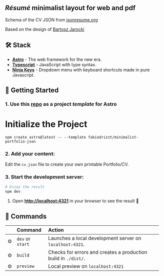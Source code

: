 <h2>
    <em>Résumé</em> minimalist layout for web and pdf
</h2>
<p>
Schema of the CV JSON from <a href="https://jsonresume.org/schema/">jsonresume.org</a>
</p>

<p>
Based on the design of <a href="https://github.com/BartoszJarocki/cv">Bartosz Jarocki</a>
</p>

## 🛠️ Stack

- [**Astro**](https://astro.build/) - The web framework for the new era.
- [**Typescript**](https://www.typescriptlang.org/) - JavaScript with type syntax.
- [**Ninja Keys**](https://github.com/ssleptsov/ninja-keys) - Dropdown menu with keyboard shortcuts made in pure Javascript.


## 🚀 Getting Started

### 1. Use this [repo](https://github.com/fabiodrizzt/minimalist-portfolio) as a project _template_ for Astro


# Initialize the Project
```
npm create astro@latest -- --template fabiodrizzt/minimalist-portfolio-json
```

### 2. Add your content:
Edit the `cv.json` file to create your own printable Portfolio/CV.
### 3. Start the development server:

```bash
# Enjoy the result
npm dev
```


1. Open [**http://localhost:4321**](http://localhost:4321/) in your browser to see the result 🚀


## 🧞 Commands

|     | Command          | Action                                        |
| :-- | :--------------- | :-------------------------------------------- |
| ⚙️  | `dev` or `start` | Launches a local development server on  `localhost:4321`.  |
| ⚙️  | `build`          | Checks for errors and creates a production build in `./dist/`.      |
| ⚙️  | `preview`        | Local preview on `localhost:4321` |
